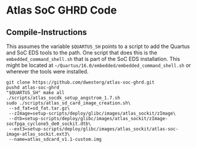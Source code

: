 Atlas SoC GHRD Code
===================

Compile-Instructions
--------------------

This assumes the variable `$QUARTUS_SH` points to a script to add the
Quartus and SoC EDS tools to the path. One script that does this is the
`embedded_command_shell.sh` that is part of the SoC EDS installation.
This might be located at `~/Quartus/16.0/embedded/embedded_command_shell.sh`
or wherever the tools were installed.

    git clone https://github.com/dwesterg/atlas-soc-ghrd.git
    pushd atlas-soc-ghrd
    "$QUARTUS_SH" make all
    ./scripts/atlas_socdk_setup_angstrom_1.7.sh
    sudo ./scripts/atlas_sd_card_image_creation.sh\
     --sd_fat=sd_fat.tar.gz\
     --zImage=setup-scripts/deploy/glibc/images/atlas_sockit/zImage\
     --dtb=setup-scripts/deploy/glibc/images/atlas_sockit/zImage-socfpga_cyclone5_de0_sockit.dtb\
     --ext3=setup-scripts/deploy/glibc/images/atlas_sockit/atlas-soc-image-atlas_sockit.ext3\
     --name=atlas_sdcard_v1.1-custom.img
